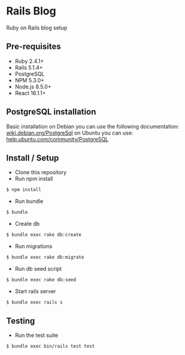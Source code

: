 # Rails Blog

Ruby on Rails blog setup

Pre-requisites
------------------

* Ruby 2.4.1+
* Rails 5.1.4+
* PostgreSQL
* NPM 5.3.0+
* Node.js 8.5.0+
* React 16.1.1+


PostgreSQL installation
------------------

Basic installation on Debian you can use the following documentation: [wiki.debian.org/PostgreSql](https://wiki.debian.org/PostgreSql)
on Ubuntu you can use: [help.ubuntu.com/community/PostgreSQL](https://help.ubuntu.com/community/PostgreSQL)

Install / Setup
------------------

* Clone this repository
* Run npm install
```bash
$ npm install
```
* Run bundle
```bash
$ bundle
```
* Create db
```bash
$ bundle exec rake db:create
```
* Run migrations
```bash
$ bundle exec rake db:migrate
```
* Run db seed script
```bash
$ bundle exec rake db:seed
```
* Start rails server
```bash
$ bundle exec rails s
```

Testing
------------------

* Run the test suite
```bash
$ bundle exec bin/rails test test
```
